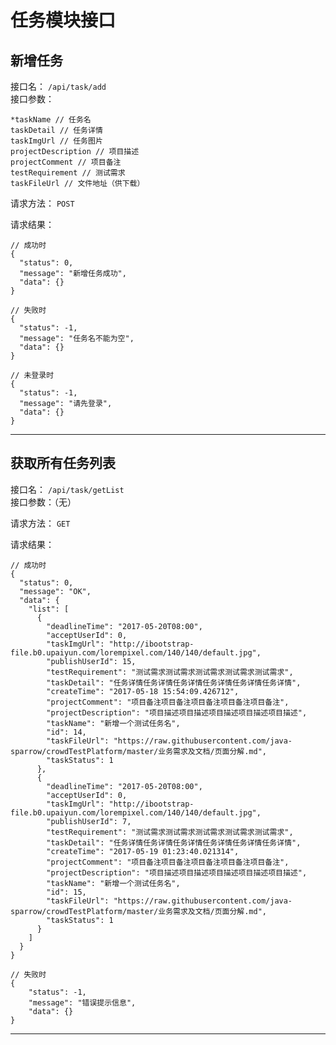 # 任务模块接口


## 新增任务

接口名： `/api/task/add`  
接口参数：

	*taskName // 任务名
	taskDetail // 任务详情
	taskImgUrl // 任务图片
	projectDescription // 项目描述
	projectComment // 项目备注
	testRequirement // 测试需求
	taskFileUrl // 文件地址（供下载）

请求方法： `POST`  

请求结果：  

	// 成功时
	{
	  "status": 0,
	  "message": "新增任务成功",
	  "data": {}
	}
	
	// 失败时
	{
	  "status": -1,
	  "message": "任务名不能为空",
	  "data": {}
	}
	
	// 未登录时
	{
	  "status": -1,
	  "message": "请先登录",
	  "data": {}
	}

- - - - - - - - - -


## 获取所有任务列表

接口名： `/api/task/getList`  
接口参数：（无）

请求方法： `GET`  

请求结果：  

	// 成功时
	{
	  "status": 0,
	  "message": "OK",
	  "data": {
	    "list": [
	      {
	        "deadlineTime": "2017-05-20T08:00",
	        "acceptUserId": 0,
	        "taskImgUrl": "http://ibootstrap-file.b0.upaiyun.com/lorempixel.com/140/140/default.jpg",
	        "publishUserId": 15,
	        "testRequirement": "测试需求测试需求测试需求测试需求测试需求",
	        "taskDetail": "任务详情任务详情任务详情任务详情任务详情任务详情",
	        "createTime": "2017-05-18 15:54:09.426712",
	        "projectComment": "项目备注项目备注项目备注项目备注项目备注",
	        "projectDescription": "项目描述项目描述项目描述项目描述项目描述",
	        "taskName": "新增一个测试任务名",
	        "id": 14,
	        "taskFileUrl": "https://raw.githubusercontent.com/java-sparrow/crowdTestPlatform/master/业务需求及文档/页面分解.md",
	        "taskStatus": 1
	      },
	      {
	        "deadlineTime": "2017-05-20T08:00",
	        "acceptUserId": 0,
	        "taskImgUrl": "http://ibootstrap-file.b0.upaiyun.com/lorempixel.com/140/140/default.jpg",
	        "publishUserId": 7,
	        "testRequirement": "测试需求测试需求测试需求测试需求测试需求",
	        "taskDetail": "任务详情任务详情任务详情任务详情任务详情任务详情",
	        "createTime": "2017-05-19 01:23:40.021314",
	        "projectComment": "项目备注项目备注项目备注项目备注项目备注",
	        "projectDescription": "项目描述项目描述项目描述项目描述项目描述",
	        "taskName": "新增一个测试任务名",
	        "id": 15,
	        "taskFileUrl": "https://raw.githubusercontent.com/java-sparrow/crowdTestPlatform/master/业务需求及文档/页面分解.md",
	        "taskStatus": 1
	      }
	    ]
	  }
	}
	
	// 失败时
	{
		"status": -1,
		"message": "错误提示信息",
		"data": {}
	}

- - - - - - - - - -
